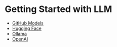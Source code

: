 # Getting Started with LLM

-   [GitHub Models](github-models.md)
-   [Hugging Face](hugging-face.md)
-   [Ollama](ollama.md)
-   [OpenAI](openai.md)
